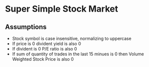 # Super Simple Stock Market

## Assumptions

- Stock symbol is case insensitive, normalizing to uppercase
- If price is 0 divident yield is also 0
- If divident is 0 P/E ratio is also 0
- If sum of quantity of trades in the last 15 minues is 0 then Volume Weighted Stock Price is also 0

